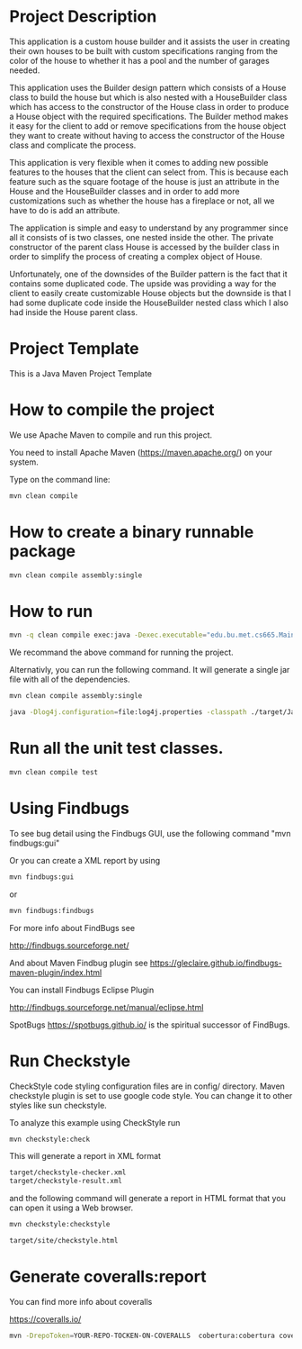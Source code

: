# Project Description

This application is a custom house builder and it assists the user in creating their own houses to be built with custom specifications ranging from the color of the house to whether it has a pool and the number of garages needed.

This application uses the Builder design pattern which consists of a House class to build the house but which is also nested with a HouseBuilder class which has access to the constructor of the House class in order to produce a House object with the required specifications. The Builder method makes it easy for the client to add or remove specifications from the house object they want to create without having to access the constructor of the House class and complicate the process.

This application is very flexible when it comes to adding new possible features to the houses that the client can select from. This is because each feature such as the square footage of the house is just an attribute in the House and the HouseBuilder classes and in order to add more customizations such as whether the house has a fireplace or not, all we have to do is add an attribute.

The application is simple and easy to understand by any programmer since all it consists of is two classes, one nested inside the other. The private constructor of the parent class House is accessed by the builder class in order to simplify the process of creating a complex object of House. 

Unfortunately, one of the downsides of the Builder pattern is the fact that it contains some duplicated code. The upside was providing a way for the client to easily create customizable House objects but the downside is that I had some duplicate code inside the HouseBuilder nested class which I also had inside the House parent class.

# Project Template

This is a Java Maven Project Template


# How to compile the project

We use Apache Maven to compile and run this project. 

You need to install Apache Maven (https://maven.apache.org/)  on your system. 

Type on the command line: 

```bash
mvn clean compile
```

# How to create a binary runnable package 


```bash
mvn clean compile assembly:single
```


# How to run

```bash
mvn -q clean compile exec:java -Dexec.executable="edu.bu.met.cs665.Main" -Dlog4j.configuration="file:log4j.properties"
```

We recommand the above command for running the project. 

Alternativly, you can run the following command. It will generate a single jar file with all of the dependencies. 

```bash
mvn clean compile assembly:single

java -Dlog4j.configuration=file:log4j.properties -classpath ./target/JavaProjectTemplate-1.0-SNAPSHOT-jar-with-dependencies.jar  edu.bu.met.cs665.Main
```


# Run all the unit test classes.


```bash
mvn clean compile test

```

# Using Findbugs 

To see bug detail using the Findbugs GUI, use the following command "mvn findbugs:gui"

Or you can create a XML report by using  


```bash
mvn findbugs:gui 
```

or 


```bash
mvn findbugs:findbugs
```


For more info about FindBugs see 

http://findbugs.sourceforge.net/

And about Maven Findbug plugin see 
https://gleclaire.github.io/findbugs-maven-plugin/index.html


You can install Findbugs Eclipse Plugin 

http://findbugs.sourceforge.net/manual/eclipse.html



SpotBugs https://spotbugs.github.io/ is the spiritual successor of FindBugs.


# Run Checkstyle 

CheckStyle code styling configuration files are in config/ directory. Maven checkstyle plugin is set to use google code style. 
You can change it to other styles like sun checkstyle. 

To analyze this example using CheckStyle run 

```bash
mvn checkstyle:check
```

This will generate a report in XML format


```bash
target/checkstyle-checker.xml
target/checkstyle-result.xml
```

and the following command will generate a report in HTML format that you can open it using a Web browser. 

```bash
mvn checkstyle:checkstyle
```

```bash
target/site/checkstyle.html
```


# Generate  coveralls:report 

You can find more info about coveralls 

https://coveralls.io/

```bash
mvn -DrepoToken=YOUR-REPO-TOCKEN-ON-COVERALLS  cobertura:cobertura coveralls:report
```



